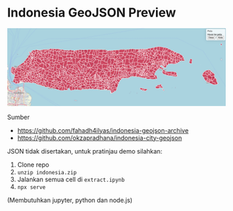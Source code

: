 
# Indonesia GeoJSON Preview

![](screenshot.png)

Sumber
- https://github.com/fahadh4ilyas/indonesia-geojson-archive
- https://github.com/okzapradhana/indonesia-city-geojson

JSON tidak disertakan, untuk pratinjau demo silahkan:

1. Clone repo
2. `unzip indonesia.zip`
3. Jalankan semua cell di `extract.ipynb`
4. `npx serve`

(Membutuhkan jupyter, python dan node.js)
